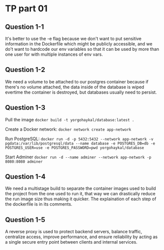 # TP part 01
## Question 1-1
It's better to use the -e flag because we don't want to put sensitive information in the Dockerfile which might be publicly accessible, and we do't want to hardcode our env variables so that it can be used by more than one user for with multiple instances of env vars.

## Question 1-2
We need a volume to be attached to our postgres container because if there's no volume attached, the data inside of the database is wiped evertime the container is destroyed, but databases usually need to persist.

## Question 1-3
Pull the image
`docker build -t yorgohaykal/database:latest .`

Create a Docker network:
`docker network create app-network`

Run PostgreSQL:
`docker run -d -p 5432:5432 --network app-network -v pgdata:/var/lib/postgresql/data --name database -e POSTGRES_DB=db -e POSTGRES_USER=use -e POSTGRES_PASSWORD=pwd yorgohaykal/database`

Start Adminer
`docker run -d --name adminer --network app-network -p 8080:8080 adminer`

## Question 1-4
We need a multistage build to separate the container images used to build the project from the one used to run it, that way we can drastically reduce the run image size thus making it quicker. The explaination of each step of the dockerfile is in its comments.

## Question 1-5
A reverse proxy is used to protect backend servers, balance traffic, centralize access, improve performance, and ensure reliability by acting as a single secure entry point between clients and internal services.
